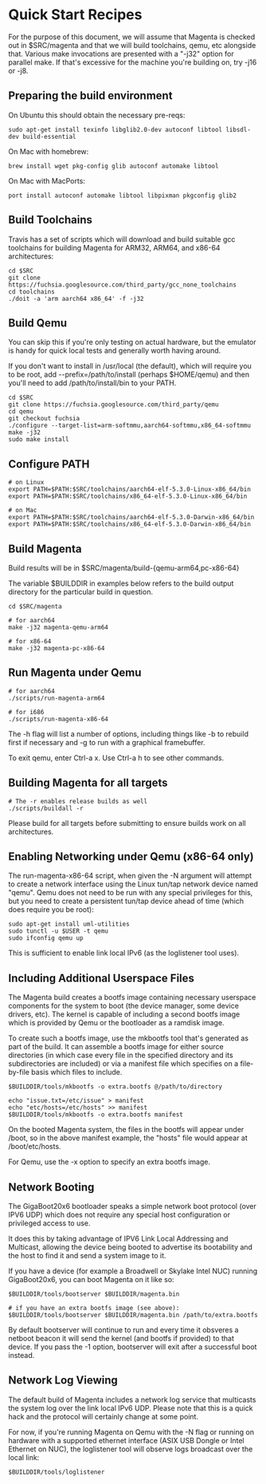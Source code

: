 # Quick Start Recipes

For the purpose of this document, we will assume that Magenta is checked
out in $SRC/magenta and that we will build toolchains, qemu, etc alongside
that.  Various make invocations are presented with a "-j32" option for
parallel make.  If that's excessive for the machine you're building on,
try -j16 or -j8.

## Preparing the build environment

On Ubuntu this should obtain the necessary pre-reqs:
```
sudo apt-get install texinfo libglib2.0-dev autoconf libtool libsdl-dev build-essential
```

On Mac with homebrew:
```
brew install wget pkg-config glib autoconf automake libtool
```

On Mac with MacPorts:
```
port install autoconf automake libtool libpixman pkgconfig glib2
```

## Build Toolchains

Travis has a set of scripts which will download and build suitable gcc toolchains
for building Magenta for ARM32, ARM64, and x86-64 architectures:

```
cd $SRC
git clone https://fuchsia.googlesource.com/third_party/gcc_none_toolchains
cd toolchains
./doit -a 'arm aarch64 x86_64' -f -j32
```

## Build Qemu

You can skip this if you're only testing on actual hardware, but the emulator
is handy for quick local tests and generally worth having around.

If you don't want to install in /usr/local (the default), which will require you
to be root, add --prefix=/path/to/install  (perhaps $HOME/qemu) and then you'll
need to add /path/to/install/bin to your PATH.

```
cd $SRC
git clone https://fuchsia.googlesource.com/third_party/qemu
cd qemu
git checkout fuchsia
./configure --target-list=arm-softmmu,aarch64-softmmu,x86_64-softmmu
make -j32
sudo make install
```

## Configure PATH

```
# on Linux
export PATH=$PATH:$SRC/toolchains/aarch64-elf-5.3.0-Linux-x86_64/bin
export PATH=$PATH:$SRC/toolchains/x86_64-elf-5.3.0-Linux-x86_64/bin

# on Mac
export PATH=$PATH:$SRC/toolchains/aarch64-elf-5.3.0-Darwin-x86_64/bin
export PATH=$PATH:$SRC/toolchains/x86_64-elf-5.3.0-Darwin-x86_64/bin
```

## Build Magenta

Build results will be in $SRC/magenta/build-{qemu-arm64,pc-x86-64}

The variable $BUILDDIR in examples below refers to the build output directory
for the particular build in question.

```
cd $SRC/magenta

# for aarch64
make -j32 magenta-qemu-arm64

# for x86-64
make -j32 magenta-pc-x86-64
```

## Run Magenta under Qemu

```
# for aarch64
./scripts/run-magenta-arm64

# for i686
./scripts/run-magenta-x86-64
```

The -h flag will list a number of options, including things like -b to rebuild first
if necessary and -g to run with a graphical framebuffer.

To exit qemu, enter Ctrl-a x. Use Ctrl-a h to see other commands.

## Building Magenta for all targets

```
# The -r enables release builds as well
./scripts/buildall -r
```

Please build for all targets before submitting to ensure builds work
on all architectures.

## Enabling Networking under Qemu (x86-64 only)

The run-magenta-x86-64 script, when given the -N argument will attempt to create
a network interface using the Linux tun/tap network device named "qemu".  Qemu
does not need to be run with any special privileges for this, but you need to
create a persistent tun/tap device ahead of time (which does require you be root):

```
sudo apt-get install uml-utilities
sudo tunctl -u $USER -t qemu
sudo ifconfig qemu up
```

This is sufficient to enable link local IPv6 (as the loglistener tool uses).

## Including Additional Userspace Files

The Magenta build creates a bootfs image containing necessary userspace components
for the system to boot (the device manager, some device drivers, etc).  The kernel
is capable of including a second bootfs image which is provided by Qemu or the
bootloader as a ramdisk image.

To create such a bootfs image, use the mkbootfs tool that's generated as part of
the build.  It can assemble a bootfs image for either source directories (in which
case every file in the specified directory and its subdirectories are included) or
via a manifest file which specifies on a file-by-file basis which files to include.

```
$BUILDDIR/tools/mkbootfs -o extra.bootfs @/path/to/directory

echo "issue.txt=/etc/issue" > manifest
echo "etc/hosts=/etc/hosts" >> manifest
$BUILDDIR/tools/mkbootfs -o extra.bootfs manifest
```

On the booted Magenta system, the files in the bootfs will appear under /boot, so
in the above manifest example, the "hosts" file would appear at /boot/etc/hosts.

For Qemu, use the -x option to specify an extra bootfs image.

## Network Booting

The GigaBoot20x6 bootloader speaks a simple network boot protocol (over IPV6 UDP)
which does not require any special host configuration or privileged access to use.

It does this by taking advantage of IPV6 Link Local Addressing and Multicast,
allowing the device being booted to advertise its bootability and the host to find
it and send a system image to it.

If you have a device (for example a Broadwell or Skylake Intel NUC) running
GigaBoot20x6, you can boot Magenta on it like so:

```
$BUILDDIR/tools/bootserver $BUILDDIR/magenta.bin

# if you have an extra bootfs image (see above):
$BUILDDIR/tools/bootserver $BUILDDIR/magenta.bin /path/to/extra.bootfs
```

By default bootserver will continue to run and every time it obsveres a netboot
beacon it will send the kernel (and bootfs if provided) to that device.  If you
pass the -1 option, bootserver will exit after a successful boot instead.

## Network Log Viewing

The default build of Magenta includes a network log service that multicasts the
system log over the link local IPv6 UDP.  Please note that this is a quick hack
and the protocol will certainly change at some point.

For now, if you're running Magenta on Qemu with the -N flag or running on hardware
with a supported ethernet interface (ASIX USB Dongle or Intel Ethernet on NUC),
the loglistener tool will observe logs broadcast over the local link:

```
$BUILDDIR/tools/loglistener
```
